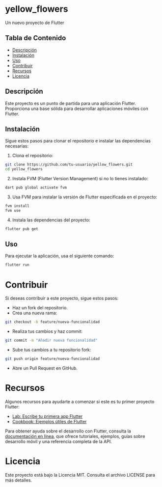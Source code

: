 # yellow_flowers

Un nuevo proyecto de Flutter

## Tabla de Contenido

- [Descripción](#descripción)
- [Instalación](#instalación)
- [Uso](#uso)
- [Contribuir](#contribuir)
- [Recursos](#recursos)
- [Licencia](#licencia)

## Descripción

Este proyecto es un punto de partida para una aplicación Flutter. Proporciona una base sólida para desarrollar aplicaciones móviles con Flutter.

## Instalación

Sigue estos pasos para clonar el repositorio e instalar las dependencias necesarias:

1. Clona el repositorio:

```bash
git clone https://github.com/tu-usuario/yellow_flowers.git
cd yellow_flowers
```

2. Instala FVM (Flutter Version Management) si no lo tienes instalado:

```bash
dart pub global activate fvm
```

3. Usa FVM para instalar la versión de Flutter especificada en el proyecto:

```bash
fvm install
fvm use
```

4. Instala las dependencias del proyecto:

```bash
flutter pub get
```

## Uso

Para ejecutar la aplicación, usa el siguiente comando:

```bash
flutter run
```

# Contribuir

Si deseas contribuir a este proyecto, sigue estos pasos:

- Haz un fork del repositorio.
- Crea una nueva rama:

```bash
git checkout -b feature/nueva-funcionalidad
```

- Realiza tus cambios y haz commit:

```bash
git commit -m "Añadir nueva funcionalidad"
```

- Sube tus cambios a tu repositorio fork:

```bash
git push origin feature/nueva-funcionalidad
```

- Abre un Pull Request en GitHub.

# Recursos

Algunos recursos para ayudarte a comenzar si este es tu primer proyecto Flutter:

- [Lab: Escribe tu primera app Flutter](https://docs.flutter.dev/get-started/codelab)
- [Cookbook: Ejemplos útiles de Flutter](https://docs.flutter.dev/cookbook)

Para obtener ayuda sobre el desarrollo con Flutter, consulta la [documentación en línea](https://docs.flutter.dev/), que ofrece tutoriales, ejemplos, guías sobre desarrollo móvil y una referencia completa de la API.

# Licencia

Este proyecto está bajo la Licencia MIT. Consulta el archivo LICENSE para más detalles.
